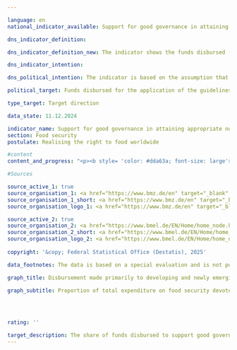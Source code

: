 ```yaml
---

language: en        
national_indicator_available: Support for good governance in attaining appropriate nutrition worldwide        

dns_indicator_definition:         

dns_indicator_definition_new: The indicator shows the funds disbursed (in per cent) to support good governance with regard to the relevant international standards and recommendations for realising the right to food (defined according to the Global Strategic Framework (GSF) of the Committee on World Food Security (<abbr title="Committee on World Food Security" tabindex="0">CFS</abbr>)) as a proportion of total expenditure on food security. Good governance includes a transparent, efficient and effective public sector, an independent judiciary and an effective, accountable and balanced administration at all levels of government.        

dns_indicator_intention:         

dns_political_intention: The indicator is based on the assumption that by promoting the application of international guidelines and recommendations in the area of food security, the food situation can be improved and thus make an important contribution to the fulfilment of <abbr title="Sustainable Development Goal" tabindex="0">SDG</abbr> 2&nbsp;and the realisation of the right to food.        

political_target: Funds disbursed for the application of the guidelines and recommendations of the <abbr title="United Nations" tabindex="0">UN</abbr> Committee on World Food Security (<abbr title="Committee on World Food Security" tabindex="0">CFS</abbr>) to be increased appropriately as a percentage of total spending on food security by 2030        

type_target: Target direction        

data_state: 11.12.2024        

indicator_name: Support for good governance in attaining appropriate nutrition worldwide        
section: Food security        
postulate: Realising the right to food worldwide        

#content         
content_and_progress: "<p><b style= 'color: #dda63a; font-size: large'>2.2&nbsp;Support for good governance in attaining appropriate nutrition worldwide</b><br><br>The indicator shows the proportion of official development assistance (<abbr title='Official development assistance' tabindex='0'>ODA</abbr>) disbursed in the area of food security that is dedicated to support 'good governance'. The basis for this is the international norms and recommendations for the realisation of the right to food&nbsp;–&nbsp;as defined in the Global Strategic Framework (GSF) of the Committee on World Food Security (<abbr title='Committee on World Food Security' tabindex='0'>CFS</abbr>).<br><br>Data collection is carried out by the Federal Ministry of Agriculture, Food and Regional Identity (BMLEH) and the Federal Ministry for Economic Cooperation and Development (<abbr title='Federal Ministry for Economic Cooperation and Development' tabindex='0'>BMZ</abbr>). The methodology for data collection differs between the years before and after 2019.<br><br>In 2016&nbsp;and 2018, <abbr title='Official development assistance' tabindex='0'>ODA</abbr> projects were considered as contributions to supporting good governance in the area of food security if:<ul><li>a) a guideline or recommendation from the <abbr title='Committee on World Food Security' tabindex='0'>CFS</abbr>’s GSF on food security was explicitly mentioned in the objectives, the results matrix, or the project description, or</li><li>b) a central substantive element of such a guideline or recommendation constituted a substantial part of the project, and the project also aimed to strengthen legal, institutional or political frameworks.</li></ul>From 2020&nbsp;onwards, data collection is based on <abbr title='Organisation for Economic Co-operation and Development' tabindex='0'>OECD</abbr>-DAC data. Since then, projects are considered conducive to supporting good governance in the area of food security if they:<ul><li>a) include a Common Reporting Standard (<abbr title='Creditor Reporting System' tabindex='0'>CRS</abbr>) code and relevant keywords associated with food security, and</li><li>b) are tagged with a governance-related identifier and keywords related to the core elements of a guideline or recommendation of the <abbr title='Committee on World Food Security' tabindex='0'>CFS</abbr>’s Global Strategic Framework.</li></ul>Due to the different methodologies used, results before and after 2019&nbsp;are only partially comparable. As the indicator reflects the proportion of expenditures in relation to total spending linked to food security, it does not provide information on the development of absolute spending in the area of food security or the total volume of support for good governance in this area.<br><br>Germany's disbursements for <abbr title='Official development assistance' tabindex='0'>ODA</abbr> overall rose significantly between 2016&nbsp;and 2022&nbsp;–&nbsp;from 22,368&nbsp;million euros to 29,165&nbsp;million euros. Public spending in the area of food security also increased steadily over the same period&nbsp;–&nbsp;both in absolute terms (from 887&nbsp;million euros in 2016&nbsp;to 2,461&nbsp;million euros in 2022) and as a share of total <abbr title='Official development assistance' tabindex='0'>ODA</abbr> disbursements (from 4.0&nbsp;% in 2016&nbsp;to 8.4&nbsp;% in 2022).<br><br>Public development spending to support good governance in the area of food security also rose by around 40&nbsp;% between 2016&nbsp;and 2022&nbsp;–&nbsp;from 148&nbsp;million euros to 207&nbsp;million euros. However, this increase was smaller than that of total food security spending, resulting in a decline in the indicator value. While in 2016, 16.7&nbsp;% of food security-related spending was attributed to supporting good governance, this share dropped to just 8.4&nbsp;% in 2022.<br><br>Compared to total public development spending, expenditures for both governance and food security represent only a small share. In 2022, total <abbr title='Official development assistance' tabindex='0'>ODA</abbr> expenditure amounted to around 29&nbsp;billion euros, of which only 0.7&nbsp;% was spent on measures to promote good governance in the area of food security.</p>"                

#Sources        

source_active_1: true
source_organisation_1: <a href="https://www.bmz.de/en" target="_blank" onclick="return confirm_alert('the Federal Ministry of Economic Cooperation and Development', 'En')">Federal Ministry of Economic Cooperation and Development</a>
source_organisation_1_short: <a href="https://www.bmz.de/en" target="_blank" onclick="return confirm_alert('the Federal Ministry of Economic Cooperation and Development', 'En')">Federal Ministry of Economic Cooperation and Development</a>
source_organisation_logo_1: <a href="https://www.bmz.de/en" target="_blank" onclick="return confirm_alert('the Federal Ministry of Economic Cooperation and Development', 'En')"><img src="https://dnsTestEnvironment.github.io/dns-indicators/public/OrgImgEn/bmz.png" alt="Federal Ministry of Economic Cooperation and Development" title=" Click here to visit the homepage of the organizationFederal Ministry of Economic Cooperation and Development" style="height:60px; width:148px; border:transparent"/></a>

source_active_2: true
source_organisation_2: <a href="https://www.bmel.de/EN/Home/home_node.html" target="_blank" onclick="return confirm_alert('the Federal Ministry of Agriculture, Food and Regional Identity', 'En')">Federal Ministry of Agriculture, Food and Regional Identity</a>
source_organisation_2_short: <a href="https://www.bmel.de/EN/Home/home_node.html" target="_blank" onclick="return confirm_alert('the Federal Ministry of Agriculture, Food and Regional Identity', 'En')">Federal Ministry of Agriculture, Food and Regional Identity</a>
source_organisation_logo_2: <a href="https://www.bmel.de/EN/Home/home_node.html" target="_blank" onclick="return confirm_alert('the Federal Ministry of Agriculture, Food and Regional Identity', 'En')"><img src="https://dnsTestEnvironment.github.io/dns-indicators/public/OrgImgEn/bmleh.png" alt="Federal Ministry of Agriculture, Food and Regional Identity" title=" Click here to visit the homepage of the organizationFederal Ministry of Agriculture, Food and Regional Identity" style="height:60px; width:148px; border:transparent"/></a>
        
copyright: '&copy; Federal Statistical Office (Destatis), 2025'        

data_footnotes: The data is based on a special evaluation and is not publicly available.<br>• Due to methodological changes, the results from 2020&nbsp;are only comparable with previous years to a limited extent.<br>• The guidelines and recommendations of the United Nations Committee on World Food Security (<abbr title="Committee on World Food Security" tabindex="0">CFS</abbr>) are not legally binding.        

graph_title: Disbursement made primarily to developing and newly emerging countries to support good governance in the context of efforts to promote food security        

graph_subtitle: Proportion of total expenditure on food security devoted to good governance        

        

                        
rating: ''        

target_description: The share of funds disbursed to support good governance in food security in total expenditure on food security should increase.<br><br>Current development contrary to target, but no conclusive assessment possible. Too few data points.        
---
```


